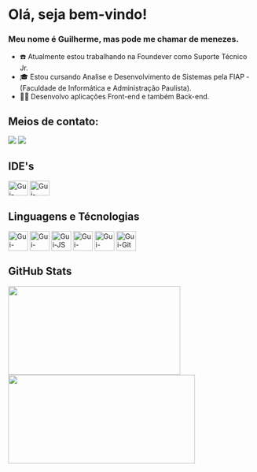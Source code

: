 # Olá, seja bem-vindo!

### Meu nome é Guilherme, mas pode me chamar de menezes.

- :telephone: Atualmente estou trabalhando na Foundever como Suporte Técnico Jr.
- :mortar_board: Estou cursando Analise e Desenvolvimento de Sistemas pela FIAP - (Faculdade de Informática e Administração Paulista).
- :man_technologist: Desenvolvo aplicações Front-end e também Back-end.

## Meios de contato:
<div>
  <a href = "mailto:guissilvamenezes@gmail.com"><img src="https://img.shields.io/badge/Gmail-D14836?style=for-the-badge&logo=gmail&logoColor=white" target="_blank"></a>
  <a href="https://www.linkedin.com/in/guilherme-menezes-0b186b232" target="_blank"><img src="https://img.shields.io/badge/-LinkedIn-%230077B5?style=for-the-badge&logo=linkedin&logoColor=white" target="_blank"></a> 
</div>

## IDE's 
<div style="display: inline_block">
  <img align="center" alt="Gui-VsCode" height="30" width="40" src="https://cdn.jsdelivr.net/gh/devicons/devicon/icons/vscode/vscode-original.svg"/>
  <img align="center" alt="Gui-Intellij" height="30" width="40" src="https://cdn.jsdelivr.net/gh/devicons/devicon/icons/intellij/intellij-original.svg" />
</div>

## Linguagens e Técnologias
<div style="display: inline_block">
  <img align="center" alt="Gui-HTMl" height="40" width="40" src="https://cdn.jsdelivr.net/gh/devicons/devicon/icons/html5/html5-plain-wordmark.svg" />
  <img align="center" alt="Gui-CSS" height="40" width="40" src="https://cdn.jsdelivr.net/gh/devicons/devicon/icons/css3/css3-plain-wordmark.svg"/>
  <img align="center" alt="Gui-JS" height="40" width="40" src="https://cdn.jsdelivr.net/gh/devicons/devicon/icons/javascript/javascript-original.svg"/>
  <img align="center" alt="Gui-React" height="40" width="40" src="https://cdn.jsdelivr.net/gh/devicons/devicon/icons/react/react-original.svg"/>  
  <img align="center" alt="Gui-Java" height="40" width="40" src="https://cdn.jsdelivr.net/gh/devicons/devicon/icons/java/java-original.svg"/>
  <img align="center" alt="Gui-Git" height="40" width="40" src="https://cdn.jsdelivr.net/gh/devicons/devicon/icons/git/git-original.svg" />
</div>  

## GitHub Stats
<div style="display: inline_block">
  <a href="https://github.com/GuilhermeMenezesSilva">
    <img height="180em" width="350em" src="https://github-readme-stats.vercel.app/api/top-langs/?username=guilhermemenezessilva&layout=compact&langs_count=16&theme=cobalt"/>
    <img height="180em" width="380em" src="https://github-readme-stats-sigma-five.vercel.app/api?username=GuilhermeMenezesSilva&show_icons=true&theme=cobalt&include_all_commits=true&count_private=true">
  </a>
</div>
